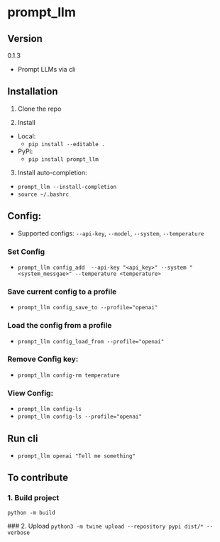 # prompt_llm

## Version
0.1.3

- Prompt LLMs via cli

## Installation

1. Clone the repo

2. Install
- Local:
    - `pip install --editable .`
- PyPi:
    - `pip install prompt_llm`

3. Install auto-completion:
- `prompt_llm --install-completion`
- `source ~/.bashrc`

## Config:
- Supported configs: `--api-key`, `--model`, `--system`, `--temperature`

### Set Config
- `prompt_llm config_add  --api-key "<api_key>" --system "<system_messgae>" --temperature <temperature>`

### Save current config to a profile
- `prompt_llm config_save_to --profile="openai"`

### Load the config from a profile
- `prompt_llm config_load_from --profile="openai"`

### Remove Config key:
- `prompt_llm config-rm temperature`

### View Config:
- `prompt_llm config-ls`
- `prompt_llm config-ls --profile="openai"`

## Run cli
- `prompt_llm openai "Tell me something"`


## To contribute

### 1. Build project
`python -m build`

### 2. Upload
`python3 -m twine upload --repository pypi dist/* --verbose`
